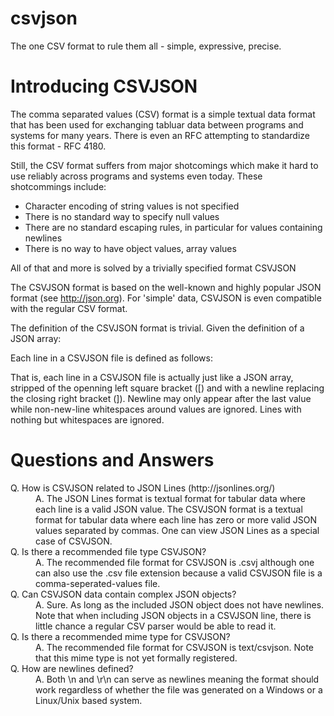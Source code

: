 # csvjson
The one CSV format to rule them all - simple, expressive, precise.

# Introducing CSVJSON

The comma separated values (CSV) format is a simple textual data format that has been used for exchanging tabluar data between programs and systems for many years. There is even an RFC attempting to standardize this format - RFC 4180. 

Still, the CSV format suffers from major shotcomings which make it hard to use reliably across programs and systems even today. These shotcommings include:

* Character encoding of string values is not specified
* There is no standard way to specify null values
* There are no standard escaping rules, in particular for values containing newlines
* There is no way to have object values, array values

All of that and more is solved by a trivially specified format CSVJSON

The CSVJSON format is based on the well-known and highly popular JSON format (see http://json.org). For 'simple' data,  CSVJSON is even compatible with the regular CSV format. 

The definition of the CSVJSON format is trivial. Given the definition of a JSON array:

Each line in a CSVJSON file is defined as follows:

That is, each line in a CSVJSON file is actually just like a JSON array, stripped of the openning left square bracket ([) and with a newline replacing the closing right bracket (]). Newline may only appear after the last value while non-new-line whitespaces around values are ignored. Lines with nothing but whitespaces are ignored.

# Questions and Answers

<dl>
<dt>Q. How is CSVJSON related to JSON Lines (http://jsonlines.org/)</dt>
<dd>A. The JSON Lines format is textual format for tabular data where each line is a valid JSON value. The CSVJSON format is a textual format for tabular data where each line has zero or more valid JSON values separated by commas. One can view JSON Lines as a special case of CSVJSON.</dd>

<dt>Q. Is there a recommended file type CSVJSON?</dt>
<dd>A. The recommended file format for CSVJSON is .csvj although one can also use the .csv file extension because a valid CSVJSON file is a comma-seperated-values file. </dd>

<dt>Q. Can CSVJSON data contain complex JSON objects?</dt>
<dd>A. Sure. As long as the included JSON object does not have newlines. Note that when including JSON objects in a CSVJSON line, there is little chance a regular CSV parser would be able to read it.</dd>

<dt>Q. Is there a recommended mime type for CSVJSON?</dt>
<dd>A. The recommended file format for CSVJSON is text/csvjson. Note that this mime type is not yet formally registered.</dd>
	
<dt>Q. How are newlines defined?</dt>
<dd>A. Both \n and \r\n can serve as newlines meaning the format should work regardless of whether the file was generated on a Windows or a Linux/Unix based system.</dd>
</dl>
